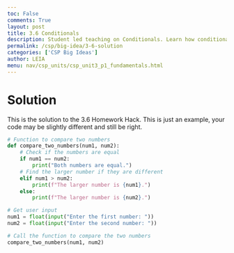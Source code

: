 ```yaml
---
toc: False
comments: True
layout: post
title: 3.6 Conditionals
description: Student led teaching on Conditionals. Learn how conditionals control the flow of a program by executing specific blocks of code under certain conditions.
permalink: /csp/big-idea/3-6-solution
categories: ['CSP Big Ideas']
author: LEIA
menu: nav/csp_units/csp_unit3_p1_fundamentals.html
---
```


# Solution
This is the solution to the 3.6 Homework Hack.
This is just an example, your code may be slightly different and still be right.


```python
# Function to compare two numbers
def compare_two_numbers(num1, num2):
    # Check if the numbers are equal
    if num1 == num2:
        print("Both numbers are equal.")
    # Find the larger number if they are different
    elif num1 > num2:
        print(f"The larger number is {num1}.")
    else:
        print(f"The larger number is {num2}.")

# Get user input
num1 = float(input("Enter the first number: "))
num2 = float(input("Enter the second number: "))

# Call the function to compare the two numbers
compare_two_numbers(num1, num2)
```
